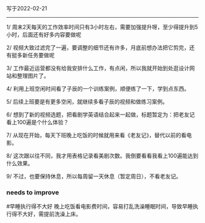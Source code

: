 写于2022-02-21

-----

1/ 周末2天每天的工作效率时间只有3小时左右，需要加强提升呀，至少得提升到5小时，后面还有好多内容要做呢

2/ 视频大致过滤完了一遍，要调整的细节还有许多，月底前想办法把它剪完，还有挺多新任务要做呢

3/ 工作最近运营都没有给我安排什么工作，有点闲，所以我就开始到处逛设计网站和整理图片了。

4/ 利用上班空闲时间看了子辰的一个训练案例，顺便练了一下，学到点东西。

5/ 后续上班要是有更多空闲，就继续多看子辰的视频和做练习案例。

6/ 想到了新的视频选题，把看剧学英语结合起来一起做，标题暂定为：把老友记看上100遍是个什么体验？

7/ 从现在开始，每天下班晚上吃饭的时候就用来看《老友记》，替代以前的看电影。

8/ 这次跟以往不同，我才用表格记录看美剧次数。我倒要看看我看上100遍能达到什么效果。

9/ 不过，也要保持休息，所以每周留一天休息（暂定周日），不看老友记。

### needs to improve

#早睡执行得不大好
晚上吃饭看电影费时间，容易打乱洗澡睡眠时间，导致早睡执行得不大好，需提前洗澡上床。



